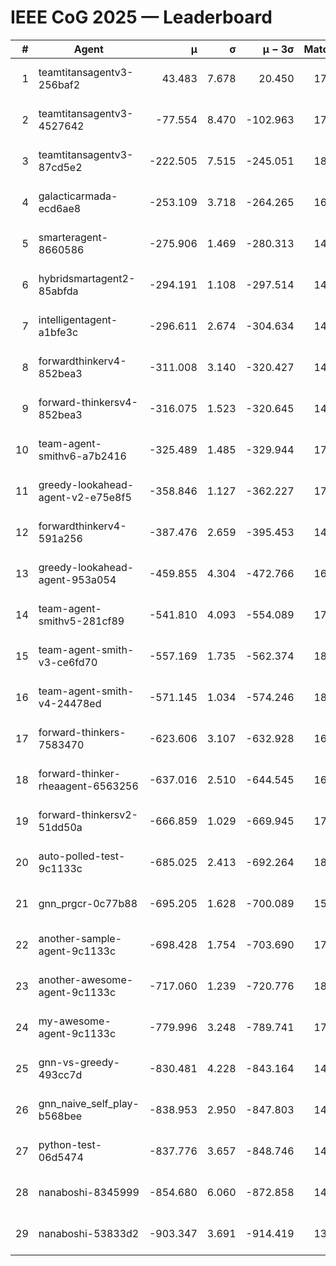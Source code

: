 # IEEE CoG 2025 — Leaderboard

| # | Agent | μ | σ | μ − 3σ | Matches | Updated |
|---:|---|---:|---:|---:|---:|---|
| 1 | teamtitansagentv3-256baf2 | 43.483 | 7.678 | 20.450 | 17756 | 2025-08-24 04:46 |
| 2 | teamtitansagentv3-4527642 | -77.554 | 8.470 | -102.963 | 17470 | 2025-08-24 04:46 |
| 3 | teamtitansagentv3-87cd5e2 | -222.505 | 7.515 | -245.051 | 18786 | 2025-08-24 04:46 |
| 4 | galacticarmada-ecd6ae8 | -253.109 | 3.718 | -264.265 | 16500 | 2025-08-24 04:46 |
| 5 | smarteragent-8660586 | -275.906 | 1.469 | -280.313 | 14880 | 2025-08-24 04:46 |
| 6 | hybridsmartagent2-85abfda | -294.191 | 1.108 | -297.514 | 14926 | 2025-08-24 04:46 |
| 7 | intelligentagent-a1bfe3c | -296.611 | 2.674 | -304.634 | 14949 | 2025-08-24 04:46 |
| 8 | forwardthinkerv4-852bea3 | -311.008 | 3.140 | -320.427 | 14430 | 2025-08-24 04:46 |
| 9 | forward-thinkersv4-852bea3 | -316.075 | 1.523 | -320.645 | 14412 | 2025-08-24 04:46 |
| 10 | team-agent-smithv6-a7b2416 | -325.489 | 1.485 | -329.944 | 17680 | 2025-08-24 04:46 |
| 11 | greedy-lookahead-agent-v2-e75e8f5 | -358.846 | 1.127 | -362.227 | 17908 | 2025-08-24 04:46 |
| 12 | forwardthinkerv4-591a256 | -387.476 | 2.659 | -395.453 | 14575 | 2025-08-24 04:46 |
| 13 | greedy-lookahead-agent-953a054 | -459.855 | 4.304 | -472.766 | 16548 | 2025-08-24 04:46 |
| 14 | team-agent-smithv5-281cf89 | -541.810 | 4.093 | -554.089 | 17440 | 2025-08-24 04:46 |
| 15 | team-agent-smith-v3-ce6fd70 | -557.169 | 1.735 | -562.374 | 18742 | 2025-08-24 04:46 |
| 16 | team-agent-smith-v4-24478ed | -571.145 | 1.034 | -574.246 | 18082 | 2025-08-24 04:46 |
| 17 | forward-thinkers-7583470 | -623.606 | 3.107 | -632.928 | 16200 | 2025-08-24 04:46 |
| 18 | forward-thinker-rheaagent-6563256 | -637.016 | 2.510 | -644.545 | 16864 | 2025-08-24 04:46 |
| 19 | forward-thinkersv2-51dd50a | -666.859 | 1.029 | -669.945 | 17024 | 2025-08-24 04:46 |
| 20 | auto-polled-test-9c1133c | -685.025 | 2.413 | -692.264 | 18480 | 2025-08-24 04:46 |
| 21 | gnn_prgcr-0c77b88 | -695.205 | 1.628 | -700.089 | 15840 | 2025-08-24 04:46 |
| 22 | another-sample-agent-9c1133c | -698.428 | 1.754 | -703.690 | 17720 | 2025-08-24 04:46 |
| 23 | another-awesome-agent-9c1133c | -717.060 | 1.239 | -720.776 | 18820 | 2025-08-24 04:46 |
| 24 | my-awesome-agent-9c1133c | -779.996 | 3.248 | -789.741 | 17560 | 2025-08-24 04:46 |
| 25 | gnn-vs-greedy-493cc7d | -830.481 | 4.228 | -843.164 | 14120 | 2025-08-24 04:46 |
| 26 | gnn_naive_self_play-b568bee | -838.953 | 2.950 | -847.803 | 14000 | 2025-08-24 04:46 |
| 27 | python-test-06d5474 | -837.776 | 3.657 | -848.746 | 14310 | 2025-08-24 04:46 |
| 28 | nanaboshi-8345999 | -854.680 | 6.060 | -872.858 | 14590 | 2025-08-24 04:46 |
| 29 | nanaboshi-53833d2 | -903.347 | 3.691 | -914.419 | 13660 | 2025-08-24 04:46 |
